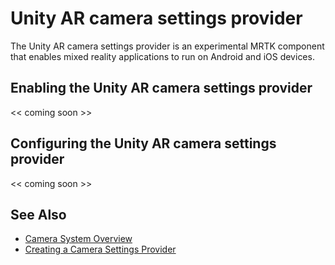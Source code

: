 # Unity AR camera settings provider

The Unity AR camera settings provider is an experimental MRTK component that enables mixed reality applications to run on Android and iOS devices.

## Enabling the Unity AR camera settings provider

<< coming soon >>

## Configuring the Unity AR camera settings provider

<< coming soon >>

## See Also

- [Camera System Overview](CameraSystemOverview.md)
- [Creating a Camera Settings Provider](CreateSettingsProvider.md)
